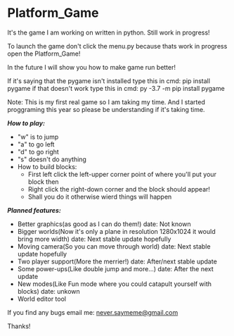 # Platform_Game
It's the game I am working on written in python. Still work in progress!

To launch the game don't click the menu.py because thats work in progress open the Platform_Game! 

In the future I will show you how to make game run better!

If it's saying that the pygame isn't installed type this in cmd: pip install pygame
if that doesn't work type this in cmd: py -3.7 -m pip install pygame

Note: This is my first real game so I am taking my time. And I started proggraming this year so please be understanding if it's taking time.

***How to play:***
- "w" is to jump
- "a" to go left
- "d" to go right
- "s" doesn't do anything
- How to build blocks:
	- First left click the left-upper corner point of where you'll put your block then
	- Right click the right-down corner and the block should appear!
	- Shall you do it otherwise wierd things will happen
	
***Planned features:***
- Better graphics(as good as I can do them!) date: Not known
- Bigger worlds(Now it's only a plane in resolution 1280x1024 it would bring more width) date: Next stable update hopefully
- Moving camera(So you can move through world) date: Next stable update hopefully
- Two player support(More the merrier!) date: After/next stable update
- Some power-ups(Like double jump and more...) date: After the next update
- New modes(Like Fun mode where you could catapult yourself with blocks) date: unkown
- World editor tool

If you find any bugs email me: never.saymeme@gmail.com 

Thanks!
